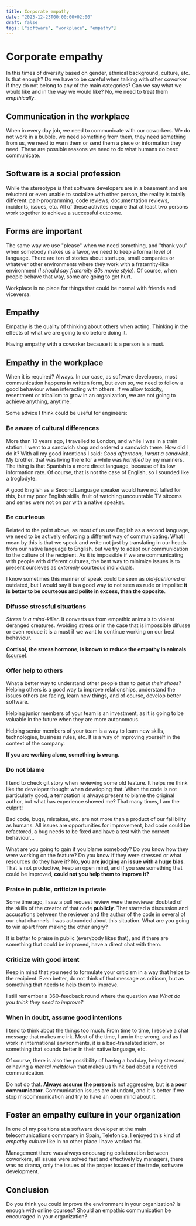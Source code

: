 ```yaml
---
title: Corporate empathy
date: "2023-12-23T00:00:00+02:00"
draft: false
tags: ["software", "workplace", "empathy"]
---
```


# Corporate empathy
In this times of diversity based on gender, ethnical background,
culture, etc. Is that enough? Do we have to be careful when
talking with other coworker if they do not belong to any
of the main categories? Can we say what we would like and in the way we
would like? No, we need to treat them *empthically*.


## Communication in the workplace
When in every day job, we need to communicate with our coworkers.
We do not work in a bubble, we need something from them, they
need something from us, we need to warn them or send them a piece
or information they need. These are possible reasons we need to
do what humans do best: communicate.

## Software is a social profession
While the stereotype is that software developers are in a basement
and are reluctant or even unable to socialize with other person,
the reality is totally different: pair-programming, code reviews,
documentation reviews, incidents, issues, etc.
All of these activites require that at least two persons work together
to achieve a successful outcome.

## Forms are important
The same way we use "please" when we need something, and "thank you" when
somebody makes us a favor, we need to keep a formal level of language. There
are ton of stories about startups, small companies or whatever other environments
where they work with a fraternity-like environment
(*I should say fraternity 80s movie style*). Of course, when people behave
that way, some are going to get hurt.

Workplace is no place for things that could be normal with friends and viceversa.

## Empathy
Empathy is the quality of thinking about others when acting. Thinking in the effects
of what we are going to do before doing it.

Having empathy with a coworker because it is a person is a must.

## Empathy in the workplace
When it is required? Always. In our case, as software developers, most communication
happens in written form, but even so, we need to follow a good behaviour when
interacting with others. If we allow toxicity, resentment or tribalism to grow
in an organization, we are not going to achieve anything, anytime.

Some advice I think could be useful for engineers:

### Be aware of cultural differences
More than 10 years ago, I travelled to London, and while I was in a train station.
I went to a sandwich shop and ordered a sandwich there. How did I do it? With all
my good intentions I said: *Good afternoon, I want a sandwich*. My brother, that
was living there for a while was *horrified* by my manners. The thing is that
Spanish is a more direct language, because of its low information rate. Of course,
that is not the case of English, so I sounded like a troglodyte.

A good English as a Second Language speaker would have not falled for this,
but my poor English skills, fruit of watching uncountable TV sitcoms and series
were not on par with a native speaker.

### Be courteous
Related to the point above, as most of us use English as a second language,
we need to be actively enforcing a different way of communicating. What I mean
by this is that we speak and write not just by translating in our heads from
our native language to English, but we try to adapt our communication to the
culture of the recipient. As it is impossible if we are communicating with
people with different cultures, the best way to minimize issues is
to present oursleves as *extemely* courteous individuals.

I know sometimes this manner of speak could be seen as *old-fashioned* or
outdated, but I would say it is a good way to not seen as rude or impolite:
**it is better to be courteous and polite in excess, than the opposite**.

### Difusse stressful situations
*Stress is a mind-killer*. It converts us from empathic animals to violent deranged
creatures. Avoiding stress or in the case that is impossible difusse or even reduce
it is a must if we want to continue working on our best behaviour.

**Cortisol, the stress hormone, is known to reduce the empathy in animals**
([source](https://neurosciencenews.com/cortisol-altrusim-empathy-20262/)).

### Offer help to others
What a better way to understand other people than to *get in their shoes*?
Helping others is a good way to improve relationships, understand the issues
others are facing, learn new things, and of course, develop better software.

Helping junior members of your team is an investment, as it is going to be
valuable in the future when they are more autonomous.

Helping senior members of your team is a way to learn new skills, technologies,
business rules, etc. It is a way of improving yourself in the context of the
company.

**If you are working alone, something is wrong**.

### Do not blame
I tend to check git story when reviewing some old feature. It helps me
think like the developer thought when developing that. When the code
is not particularly good, a temptation is always present to blame the
original author, but what has experience showed me? That many times,
I am the culprit!

Bad code, bugs, mistakes, etc. are not more than a product of our
fallibility as humans. All issues are opportunities for improvement,
bad code could be refactored, a bug needs to be fixed and have a test
with the correct behaviour...

What are you going to gain if you blame somebody? Do you know how they were
working on the feature? Do you know if they were stressed or what resources
do they have it? No, **you are judging an issue with a huge bias**. That is
not productive, keep an open mind, and if you see something that could be
improved, **could not you help them to improve it?**

### Praise in public, criticize in private
Some time ago, I saw a pull request review were the reviewer doubted of the skills
of the creator of that code **publicly**. That started a discussion and accusations
between the reviewer and the author of the code in several of our chat channels.
I was astounded about this situation. What are you going to win apart from making
the other angry?

It is better to praise in public (everybody likes that), and if there are something
that could be improved, have a direct chat with them.

### Criticize with good intent
Keep in mind that you need to formulate your criticism in a way that helps to the
recipient. Even better, do not think of that message as criticsm, but as something
that needs to help them to improve.

I still remember a 360-feedback round where the question was
*What do you think they need to improve?*

### When in doubt, assume good intentions
I tend to think about the things too much. From time to time, I receive a
chat message that makes me irk. Most of the time, I am in the wrong, and
as I work in international environments, it is a bad-translated idiom, or
something that sounds better in their native language, etc.

Of course, there is also the possibility of having a bad day, being stressed,
or having a *mental meltdown* that makes us think bad about a received
communication.

Do not do that. **Always assume the person** is not aggressive, but
**is a poor communicator**. Communication issues are abundant,
and it is better if we stop miscommunication and try to have an
open mind about it.

## Foster an empathy culture in your organization
In one of my positions at a software developer at the main telecomunications
commpany in Spain, Telefonica, I enjoyed this kind of *empathy culture*
like in no other place I have worked for.

Management there was always encouraging collaboration
between coworkers, all issues were solved fast and effectively by managers,
there was no drama, only the issues of the proper issues of the trade,
software development.

## Conclusion
Do you think you could improve the environment in your organization?
Is enough with online courses? Should an empathic communication be encouraged
in your organization?
